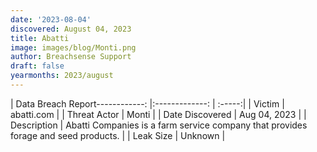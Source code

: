 ```yaml
---
date: '2023-08-04'
discovered: August 04, 2023
title: Abatti
image: images/blog/Monti.png
author: Breachsense Support
draft: false
yearmonths: 2023/august
---
```


| Data Breach Report------------:     |:-------------:    | :-----:|
| Victim      | abatti.com      | 
| Threat Actor      | Monti      | 
| Date Discovered      | Aug 04, 2023      | 
| Description      | Abatti Companies is a farm service company that provides forage and seed products.      | 
| Leak Size      | Unknown      | 

